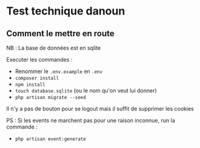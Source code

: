 # Test technique danoun

## Comment le mettre en route

NB : La base de données est en sqlite

Executer les commandes :

- Renommer le `.env.example` en `.env`
- `composer install`
- `npm install`
- `touch database.sqlite` (ou le nom qu'on veut lui donner)
- `php artisan migrate --seed`

Il n'y a pas de bouton pour se logout mais il suffit de supprimer les cookies

PS : Si les events ne marchent pas pour une raison inconnue, run la commande :

- `php artisan event:generate`
